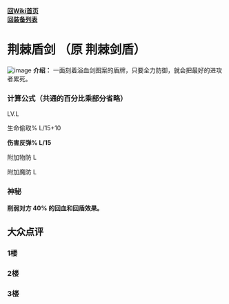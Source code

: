 [**回Wiki首页**](../README.md)   
[**回装备列表**](index.md)   
# 荆棘盾剑 （原 荆棘剑盾）
![image](https://user-images.githubusercontent.com/35645329/193962170-3b268797-a479-4efd-859b-f48802ab6873.png) **介绍：** 一面刻着浴血剑图案的盾牌，只要全力防御，就会把最好的进攻者累死。   
### 计算公式（共通的百分比乘部分省略）
LV.L   

生命偷取% L/15+10   

**伤害反弹% L/15**

附加物防 L     

附加魔防 L     

### 神秘
**削弱对方 40% 的回血和回盾效果。**

## 大众点评
### 1楼

### 2楼 

### 3楼 
